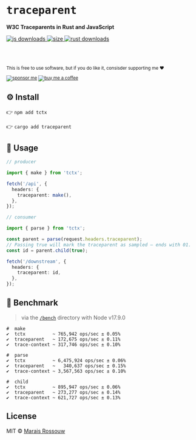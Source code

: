 <div align="left">

<samp>

# traceparent

</samp>

**W3C Traceparents in Rust and JavaScript**

<a href="https://npm-stat.com/charts.html?package=tctx">
  <img src="https://badgen.net/npm/dm/tctx?labelColor=black&color=black&label=npm downloads" alt="js downloads"/>
</a>
<a href="https://bundlephobia.com/result?p=tctx">
  <img src="https://badgen.net/bundlephobia/minzip/tctx?labelColor=black&color=black" alt="size"/>
</a>

<a href="https://crates.io/crates/traceparent">
  <img src="https://badgen.net/crates/d/traceparent?labelColor=black&color=black&label=crate downloads" alt="rust downloads"/>
</a>

<br /><br />

<sup>

This is free to use software, but if you do like it, consisder supporting me ❤️

[![sponsor me](https://badgen.net/badge/icon/sponsor?icon=github&label&color=gray)](https://github.com/sponsors/maraisr)
[![buy me a coffee](https://badgen.net/badge/icon/buymeacoffee?icon=buymeacoffee&label&color=gray)](https://www.buymeacoffee.com/marais)

</sup>

</div>

## ⚙️ Install

👉 `npm add tctx`

👉 `cargo add traceparent`

## 🚀 Usage

```ts
// producer

import { make } from 'tctx';

fetch('/api', {
  headers: {
    traceparent: make(),
  },
});

// consumer

import { parse } from 'tctx';

const parent = parse(request.headers.traceparent);
// Passing true will mark the traceparent as sampled — ends with 01.
const id = parent.child(true);

fetch('/downstream', {
  headers: {
    traceparent: id,
  },
});
```

## 💨 Benchmark

> via the [`/bench`](/bench) directory with Node v17.9.0

```
#  make
✔  tctx          ~ 765,942 ops/sec ± 0.05%
✔  traceparent   ~ 172,675 ops/sec ± 0.11%
✔  trace-context ~ 317,746 ops/sec ± 0.10%

#  parse
✔  tctx          ~ 6,475,924 ops/sec ± 0.06%
✔  traceparent   ~   340,637 ops/sec ± 0.15%
✔  trace-context ~ 3,567,563 ops/sec ± 0.10%

#  child
✔  tctx          ~ 895,947 ops/sec ± 0.06%
✔  traceparent   ~ 273,277 ops/sec ± 0.14%
✔  trace-context ~ 621,727 ops/sec ± 0.13%
```

## License

MIT © [Marais Rossouw](https://marais.io)

